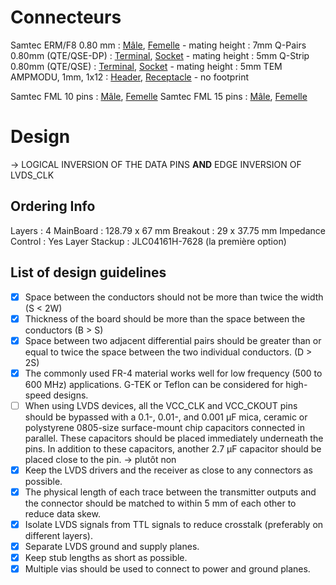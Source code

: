 
# Connecteurs

Samtec ERM/F8 0.80 mm : [Mâle](https://www.mouser.fr/ProductDetail/Samtec/ERM8-010-05.0-L-DV-TR?qs=%252BZP6%2F%252BtExtAMeP5vcDbIEQ%3D%3D), [Femelle](https://www.mouser.fr/ProductDetail/Samtec/ERF8-010-05.0-L-DV-TR?qs=%252BZP6%2F%252BtExtAFtKZ6nNV%252Bhw%3D%3D) - mating height : 7mm
Q-Pairs 0.80mm (QTE/QSE-DP) : [Terminal](https://www.mouser.fr/ProductDetail/Samtec/QTE-014-01-F-D-DP-A?qs=rU5fayqh%252BE1NSHYxMYkTeg%3D%3D), [Socket](https://www.mouser.fr/ProductDetail/Samtec/QSE-014-01-F-D-DP-A?qs=rU5fayqh%252BE3zTnCaz4JuSw%3D%3D) - mating height : 5mm
Q-Strip 0.80mm (QTE/QSE) : [Terminal](https://www.mouser.fr/ProductDetail/Samtec/QTE-020-01-F-D-A?qs=vqM95g%252BRBex9jOE4cARdGA%3D%3D), [Socket](https://www.mouser.fr/ProductDetail/Samtec/QSE-020-01-F-D-A?qs=vqM95g%252BRBeyc%2FYkUuCQZYw%3D%3D) - mating height : 5mm
TEM AMPMODU, 1mm, 1x12 : [Header](https://www.mouser.fr/ProductDetail/TE-Connectivity/1MM-HU-D06-VS-00-F-TBP?qs=e8oIoAS2J1TTqwk9gWlCkw%3D%3D), [Receptacle](https://www.mouser.fr/ProductDetail/TE-Connectivity/1MM-R-D06-VS-00-F-TBP?qs=e8oIoAS2J1SlM6Fb%252B86WlA%3D%3D) - no footprint

Samtec FML 10 pins : [Mâle](https://www.mouser.fr/ProductDetail/Samtec/TFML-110-02-L-D-LC?qs=%252BZP6%2F%252BtExtArmFs140CHrg%3D%3D), [Femelle](https://www.mouser.fr/ProductDetail/Samtec/SFML-110-02-L-D-LC?qs=PB6%2FjmICvI1i91F47u2EEQ%3D%3D)
Samtec FML 15 pins : [Mâle](https://www.mouser.fr/ProductDetail/Samtec/TFML-115-02-L-D-LC?qs=%252BZP6%2F%252BtExtDiOSDxCqjesg%3D%3D), [Femelle](https://www.mouser.fr/ProductDetail/Samtec/SFML-115-02-L-D-LC?qs=PB6%2FjmICvI3gR60PA8%2FbQg%3D%3D)
# Design

-> LOGICAL INVERSION OF THE DATA PINS **AND** EDGE INVERSION OF LVDS_CLK

## Ordering Info

Layers : 4
MainBoard : 128.79 x 67 mm
Breakout : 29 x 37.75 mm
Impedance Control : Yes
Layer Stackup : JLC04161H-7628 (la première option)
## List of design guidelines

- [x] Space between the conductors should not be more than twice the width (S < 2W)
- [x] Thickness of the board should be more than the space between the conductors (B > S)
- [x] Space between two adjacent differential pairs should be greater than or equal to twice the space between the two individual conductors. (D > 2S)
- [x] The commonly used FR-4 material works well for low frequency (500 to 600 MHz) applications. G-TEK or Teflon can be considered for high-speed designs.
- [ ] When using LVDS devices, all the VCC_CLK and VCC_CKOUT pins should be bypassed with a 0.1-, 0.01-, and 0.001 µF mica, ceramic or polystyrene 0805-size surface-mount chip capacitors connected in parallel. These capacitors should be placed immediately underneath the pins. In addition to these capacitors, another 2.7 µF capacitor should be placed close to the pin. -> plutôt non
- [x] Keep the LVDS drivers and the receiver as close to any connectors as possible.
- [x] The physical length of each trace between the transmitter outputs and the connector should be matched to within 5 mm of each other to reduce data skew.
- [x] Isolate LVDS signals from TTL signals to reduce crosstalk (preferably on different layers). 
- [x] Separate LVDS ground and supply planes.
- [x] Keep stub lengths as short as possible.
- [x] Multiple vias should be used to connect to power and ground planes.

